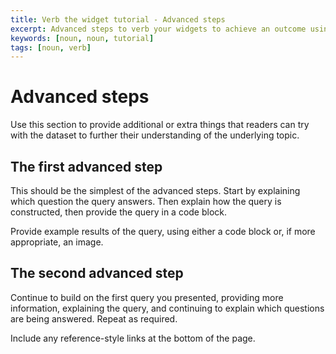 ```yaml
---
title: Verb the widget tutorial - Advanced steps
excerpt: Advanced steps to verb your widgets to achieve an outcome using the tool
keywords: [noun, noun, tutorial]
tags: [noun, verb]
---
```


# Advanced steps
Use this section to provide additional or extra things that readers can try with
the dataset to further their understanding of the underlying topic.

## The first advanced step
This should be the simplest of the advanced steps. Start by explaining which
question the query answers. Then explain how the query is constructed, then
provide the query in a code block.

Provide example results of the query, using either a code block or, if more
appropriate, an image.

## The second advanced step
Continue to build on the first query you presented, providing more information,
explaining the query, and continuing to explain which questions are being
answered. Repeat as required.

Include any reference-style links at the bottom of the page.
